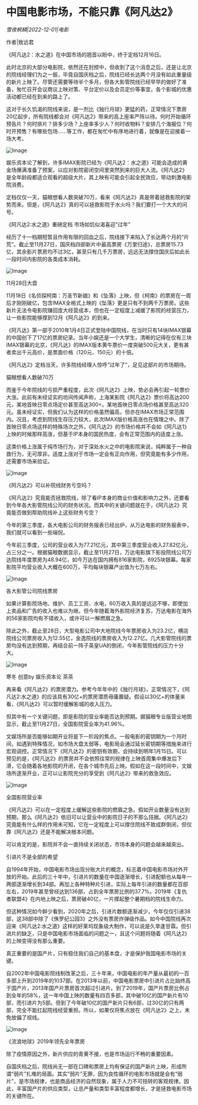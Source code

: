 # 中国电影市场，不能只靠《阿凡达2》

*雪夜枫鳞|2022-12-01|电影*

作者|致远君

《阿凡达2：水之道》在中国市场的翘首以盼中，终于定档12月16日。

此时北京的大部分电影院，依然还在封控中，但收到了这个消息之后，还是让北京的院线经理们为之一振，毕竟自国庆档之后，院线已经长达两个月没有如此重量级的新片上映了。尽管还需要等待半个多月，但各大影管院线已经早早的做好了准备，匆忙召开会议商议上映对策、平台定价以及会员定价等事宜，各个影城的优惠活动都已经在到来的路上了。

这对于长久饥渴的院线来说，是一剂比《独行月球》更猛的药，正常情况下票房20亿起步，所有院线都会对《阿凡达2》带来的高上座率严阵以待。何时开始循环预告片？何时排片？排多少场？上座率多少人？何时收物料？安排几个海报位？何时开预售？有哪些包场……等工作，都在匆忙中有序地进行着，就像是在迎接着一场大考。

![Image](https://p3-sign.toutiaoimg.com/tos-cn-i-qvj2lq49k0/4afc451ad8b44fb3bd70662d82132bf7~noop.image?_iz=58558&from=article.pc_detail&x-expires=1670490421&x-signature=%2B1X%2BULItHX0ZLdR%2BHPKUNUtqNx0%3D)

娱乐资本论了解到，许多IMAX影院已经为《阿凡达2：水之道》可能会造成的黄金场爆满准备了预案，以应对影院密闭空间里突然到来的巨大人流。《阿凡达2》是全年龄段都适合观看的超级大片，其上映有可能会引起全民效应，带动刺激电影院消费。

定档仅仅一天，猫眼想看人数突破70万，看来《阿凡达2》真是带着拯救影院的架势而来。但是，《阿凡达2》真的可以拯救影院于水火吗？我们要打一个大大的问号。

《阿凡达2:水之道》重磅定档 市场如饥似渴喜迎“过年”

经历了十一档期短暂且作用有限的回血之后，院线接下来陷入了长达两个月的“片荒”。截止至11月27日，国庆档四部新片中最高票房《万里归途》，总票房15.73亿，其余影片票房均不过3亿，甚至只有几千万票房，远远无法撑住国庆后如此长一段时间内影院的各类成本消耗。

![Image](https://p3-sign.toutiaoimg.com/tos-cn-i-qvj2lq49k0/333f2a32bd0641ed9c2cd9c017d31b05~noop.image?_iz=58558&from=article.pc_detail&x-expires=1670490421&x-signature=HdFXwd9S5kgzJbOK4JcUNIkGK5g%3D)

11月28日大盘

11月18日《名侦探柯南：万圣节新娘》和《坠落》上映，但《柯南》的票房在一周后才刚刚破亿，包含IMAX全格式上映的《坠落》更是只有不到两千万票房。这些新片无法令电影院赚回庞大经营成本，但也在一定程度上减缓了影院的经营压力，让一些影院能够撑到12月《阿凡达2》的到来。

《阿凡达》第一部于2010年1月4日正式登陆中国院线，在当时只有14块IMAX银幕的中国创下了17亿的票房纪录。当年小娱还是一个大学生，清晰的记得在仅有三块IMAX银幕的北京，《阿凡达》的IMAX版本黄牛票价一度突破500元大关，更有甚者卖出千元高价，是票面价格（120元、150元）的十倍。

《阿凡达2》定档当天，许多院线经理人惊呼“过年了”，足见这部片的市场期待。

猫眼想看人数破70万

而鉴于今年院线的亏损严重程度，此次《阿凡达2》上映，势必会再引起一轮票价大涨。此前有未经证实的坊间传闻声称，上海某影院《阿凡达2》票价将高达200元，某地首映日零点场定价甚至高达300+。某地首映日零点场价格甚至高达320元。虽未经证实，但我们认为这样的价格虽然偏高，但亦在IMAX市场正常范围内。况且，考虑到院线生存压力较大，此次IMAX版价格高涨也在情理之中。除了首映日零点场这样的特殊场次之外，《阿凡达2》的市场价格并不会如《阿凡达1》上映的时候那样高涨，但基于IP本身的国民热度，会有正常范围内的适度上涨。

这类价格上涨属于纯市场行为，对于深处水火之中的电影院来说，纯粹属于一种自救行为，无可厚非。适度上涨对于市场一定会有正向作用，但究竟能有多少作用，还需要市场来验证。

![Image](https://p3-sign.toutiaoimg.com/tos-cn-i-qvj2lq49k0/3106cee09ff34edf97fddd8d1a523e86~noop.image?_iz=58558&from=article.pc_detail&x-expires=1670490421&x-signature=7Dnt2s68r8MiqNubIHmJ4gwFIGY%3D)

《阿凡达2》可以补院线财务亏空吗？

《阿凡达2》究竟能否拯救院线，除了看IP本身的商业价值和影响力之外，还要看到今年各大影管院线公司的财务状况。而其中的关键问题就在于，《阿凡达2》究竟能否做到帮助院线补上这些财务亏空？

今年的第三季度，各大电影公司的财务报表已经出炉，从万达电影的财务报表中，我们就可以看到一些端倪。

今年前三季度，公司的营业收入为77.21亿元，其中第三季度营业收入27.82亿元，占三分之一。根据猫眼数据显示，截止至11月27日，万达电影旗下影投院线公司万达院线年度票房为48.94亿，如今万达在国内拥有816家影院，6925块银幕。每家影院平均营业收入大概在600万，平均每块银幕产出值为七万左右。

![Image](https://p3-sign.toutiaoimg.com/tos-cn-i-qvj2lq49k0/d992193443fc46bbbe497187c36ae2ce~noop.image?_iz=58558&from=article.pc_detail&x-expires=1670490421&x-signature=dd0klDgzUBg1wQlXPYMadd4tZKc%3D)

各大影管公司院线票房

如果计算影院场地、维护、员工工资、水电，60万收入真的是远远不够，即使加上卖品和广告的收入也难以为继。但今年随着海外影院经济复苏，万达电影在海外的56家影院均有不错收入，或许可以一解燃眉之急。

除此之外，截止至28日，大型电影公司中大地院线今年票房收入为23.2亿，横店院线公司票房收入为12.55亿，金逸院线的票房收入为12.27亿。几大影管院线的票房均没有达到预期，再结合前一阵子英皇UA的倒闭，今年影管院线的压力十分大。

![Image](https://p3-sign.toutiaoimg.com/tos-cn-i-qvj2lq49k0/29fd04e228944a75a19f572fc181abd5~noop.image?_iz=58558&from=article.pc_detail&x-expires=1670490421&x-signature=kNyCWbVuQsGQ27okyJXFODJUn%2Bw%3D)

寒冬 创意by 娱乐资本论 茶茶

再来看《阿凡达2》的票房潜力。参考今年年中的《独行月球》，正常情况下，《阿凡达2:水之道》的应该具有30亿+的票房潜质毋庸置疑。假设以30亿+的体量来看，《阿凡达2》可以暂时缓解影城的收入压力。

但其中有一个关键问题，即是影院的营业率能否达到预期。据猫眼专业版营业地图显示，截止至11月27日，全国影院营业率为41.96%。

文娱场所是否能够如期开业将是下一阶段的焦点。一般电影的密钥期为一个月时间，如遇到特殊情况，如市场大盘太弱等，电影局会通过延长密钥期等措施来进行宏观调控。正常情况下《阿凡达2》的密钥有效期，会持续到明年1月15日。可以预见的是，《阿凡达2》的票房并不会依照往常的规律在上映首周集中爆发后下滑，它会随着各地影院的开闭，在各个城市先后上映。假如在这一段时间中，文娱场所逐渐开业，正可以让影院充分的享受到《阿凡达2》带来的救急效应。

![Image](https://p3-sign.toutiaoimg.com/tos-cn-i-qvj2lq49k0/48315591cc684ce1917905b8ccfcc00d~noop.image?_iz=58558&from=article.pc_detail&x-expires=1670490421&x-signature=Qly1GEI1WCpBbVn92yXbLrvLWtY%3D)

全国影院营业率

《阿凡达2》可以在一定程度上缓解这些影院的燃眉之急。假如开业数量没有达到预期，那么《阿凡达2》依旧可以让营业中的影院日子的不那么拮据。《阿凡达2》究竟能有什么样的作用未可知，它在一定程度上可以撑住院线不致成群倒闭，但仅靠《阿凡达2》还是不能解决根本问题。

可以肯定的是，影院并不会一直持续关闭状态，市场本身的问题会越来越突出。

引进片不是全部的希望

自1994年开始，中国电影市场出现分账大片的概念，标志着中国电影市场对外开放的开始。此后的三十年中，引进片的数量在中国逐渐增长，引进配额也从每年一两部逐渐增长到34部。再加上各种特种片引进，实际上每年引进的数量都在百部左右，2019年甚至曾经达到136部，占到全年票房比例的37.7%。2019年《复仇者联盟4》在内地上映之后，票房破40亿，一片撑起整个暑期档的院线生命力。

但这种情况如今鲜少看到，2020年之后，引进片数额逐渐减少，今年仅仅引进38部，这38部中除了《侏罗纪公园3》之外没有票房炸弹级作品。如今中国院线再次迎来《阿凡达2:水之道》这样的好莱坞现象级大制作，可以说是久旱逢甘霖。但引进片的缺乏，只是中国电影市场面临的问题之一，且这个问题将随着《阿凡达2》的上映变得没有那么重要。

真正重要的是国产片，只有稳住我们自己的基本盘，才是保护我国电影市场的关键。

自2002年中国电影院线制改革之后，三十年来，中国电影的年产量从最初的一百多部上升到2019年的1037部。在2013年以前，中国电影票房中引进片占比始终高于国产片，2013年国产片票房首次超过引进片。到了2019年，国产片票房比例占到全年的58%，这一年中国上映的数量有四百多部，其中破10亿的国产新片有10部，而引进片为5部。但到了今年破10亿的国产新片只有6部，过30亿的只有两部，完全不能扛起院线经营重担。所以，如果仅将焦点放在《阿凡达2》之上，未免放偏了视线。

![Image](https://p3-sign.toutiaoimg.com/tos-cn-i-qvj2lq49k0/1fa80c2e6bfc409a8634d7cc9fb5d9fc~noop.image?_iz=58558&from=article.pc_detail&x-expires=1670490421&x-signature=TiYC%2Bvwyn2ADWrhR58zT8hLkeRY%3D)

《流浪地球》2019年领先全年票房

除了疫情原因之外，新片供应的青黄不接，也是市场运行不畅的重要因素。

自国庆档之后，院线尚无一部在口碑和票房上均有保证的国产新片上映，形成所谓“弱片”扎堆的局面。其实“弱片”无罪，因为良性循环的电影市场就是会有“弱片”，是市场规律，也是商品经济的自然现象，属于人力不可扭转的客观规律。因此，丰富国产片的供应类型，让总产量和类型丰富程度都增长，才是拯救电影市场的关键所在。

